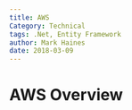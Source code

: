 ```yaml
---
title: AWS
Category: Technical
tags: .Net, Entity Framework
author: Mark Haines
date: 2018-03-09
---
```


# AWS Overview

